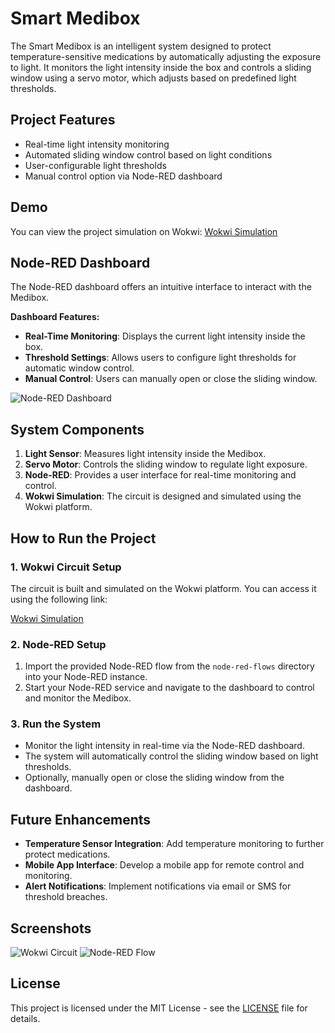 # Smart Medibox

The Smart Medibox is an intelligent system designed to protect temperature-sensitive medications by automatically adjusting the exposure to light. It monitors the light intensity inside the box and controls a sliding window using a servo motor, which adjusts based on predefined light thresholds.

## Project Features

- Real-time light intensity monitoring
- Automated sliding window control based on light conditions
- User-configurable light thresholds
- Manual control option via Node-RED dashboard

## Demo

You can view the project simulation on Wokwi: [Wokwi Simulation]([https://wokwi.com/projects/your-simulation-link](https://wokwi.com/projects/397634163544306689))

## Node-RED Dashboard

The Node-RED dashboard offers an intuitive interface to interact with the Medibox.

**Dashboard Features:**

- **Real-Time Monitoring**: Displays the current light intensity inside the box.
- **Threshold Settings**: Allows users to configure light thresholds for automatic window control.
- **Manual Control**: Users can manually open or close the sliding window.

<!-- Add Node-RED dashboard screenshot here -->
![Node-RED Dashboard](path-to-your-dashboard-image)

## System Components

1. **Light Sensor**: Measures light intensity inside the Medibox.
2. **Servo Motor**: Controls the sliding window to regulate light exposure.
3. **Node-RED**: Provides a user interface for real-time monitoring and control.
4. **Wokwi Simulation**: The circuit is designed and simulated using the Wokwi platform.

## How to Run the Project

### 1. Wokwi Circuit Setup

The circuit is built and simulated on the Wokwi platform. You can access it using the following link:

[Wokwi Simulation](https://wokwi.com/projects/your-simulation-link)

### 2. Node-RED Setup

1. Import the provided Node-RED flow from the `node-red-flows` directory into your Node-RED instance.
2. Start your Node-RED service and navigate to the dashboard to control and monitor the Medibox.

### 3. Run the System

- Monitor the light intensity in real-time via the Node-RED dashboard.
- The system will automatically control the sliding window based on light thresholds.
- Optionally, manually open or close the sliding window from the dashboard.

## Future Enhancements

- **Temperature Sensor Integration**: Add temperature monitoring to further protect medications.
- **Mobile App Interface**: Develop a mobile app for remote control and monitoring.
- **Alert Notifications**: Implement notifications via email or SMS for threshold breaches.

## Screenshots

<!-- Add relevant screenshots of the Wokwi circuit and Node-RED dashboard -->
![Wokwi Circuit](path-to-your-wokwi-circuit-image)
![Node-RED Flow](path-to-your-node-red-flow-image)

## License

This project is licensed under the MIT License - see the [LICENSE](LICENSE) file for details.

